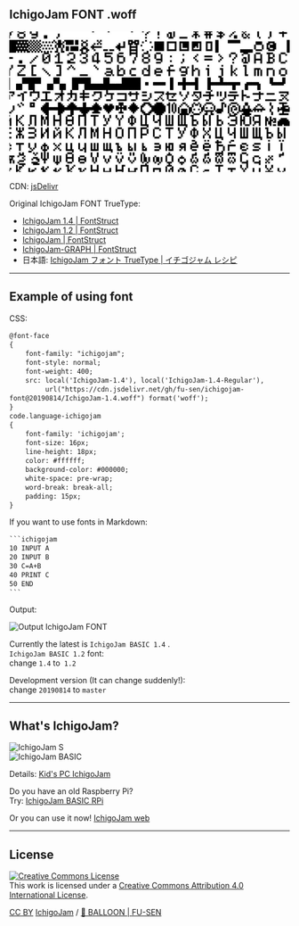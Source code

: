 ## IchigoJam FONT .woff

![IchigoJam FONT](/ichigojam-font.jpg)

CDN: [jsDelivr](https://www.jsdelivr.com/)

Original IchigoJam FONT TrueType:
- [IchigoJam 1.4 | FontStruct](https://fontstruct.com/fontstructions/show/1656281)
- [IchigoJam 1.2 | FontStruct](https://fontstruct.com/fontstructions/show/1266121)
- [IchigoJam | FontStruct](https://fontstruct.com/fontstructions/show/1151147)
- [IchigoJam-GRAPH | FontStruct](https://fontstruct.com/fontstructions/show/1151380)
- 日本語: [IchigoJam フォント TrueType | イチゴジャム レシピ](https://15jamrecipe.jimdofree.com/%E3%83%84%E3%83%BC%E3%83%AB/%E3%83%95%E3%82%A9%E3%83%B3%E3%83%88-truetype/)

___

## Example of using font

CSS:

```
@font-face
{
    font-family: "ichigojam";
    font-style: normal;
    font-weight: 400;
    src: local('IchigoJam-1.4'), local('IchigoJam-1.4-Regular'),
         url("https://cdn.jsdelivr.net/gh/fu-sen/ichigojam-font@20190814/IchigoJam-1.4.woff") format('woff');
}
code.language-ichigojam
{
    font-family: 'ichigojam';
    font-size: 16px;
    line-height: 18px;
    color: #ffffff;
    background-color: #000000;
    white-space: pre-wrap;
    word-break: break-all;
    padding: 15px;
}
```

If you want to use fonts in Markdown:

<pre><code>```ichigojam
10 INPUT A
20 INPUT B
30 C=A+B
40 PRINT C
50 END
```
</code></pre>

Output:

![Output IchigoJam FONT](/output.png)

Currently the latest is `IchigoJam BASIC 1.4` .\
`IchigoJam BASIC 1.2` font:\
change `1.4` to` 1.2`

Development version (It can change suddenly!):\
change `20190814` to `master` 

___

## What's IchigoJam?

![IchigoJam S](/ichigojam-s.jpg)\
![IchigoJam BASIC](/ichigojam-basic.jpg)

Details: [Kid's PC IchigoJam](https://ichigojam.net/index-en.html)

Do you have an old Raspberry Pi?\
Try: [IchigoJam BASIC RPi](https://na-s.jp/IJBRPi/)

Or you can use it now!
[IchigoJam web](https://fukuno.jig.jp/app/IchigoJam/)

___

## License

<a rel="license" href="http://creativecommons.org/licenses/by/4.0/"><img alt="Creative Commons License" style="border-width:0" src="https://i.creativecommons.org/l/by/4.0/88x31.png" /></a><br />This work is licensed under a <a rel="license" href="http://creativecommons.org/licenses/by/4.0/">Creative Commons Attribution 4.0 International License</a>.

[CC BY](http://creativecommons.org/licenses/by/4.0/) [IchigoJam](https://ichigojam.net/) / [🎈 BALLOON | FU-SEN](https://15jamrecipe.jimdofree.com/)

